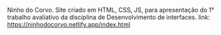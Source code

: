 Ninho do Corvo.
Site criado em HTML, CSS, JS, para apresentação do 1° trabalho avaliativo da disciplina de Desenvolvimento de interfaces.
link: https://ninhodocorvo.netlify.app/index.html
